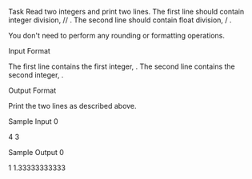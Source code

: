 Task
Read two integers and print two lines. The first line should contain integer division, // . The second line should contain float division, / .

You don't need to perform any rounding or formatting operations.

Input Format

The first line contains the first integer, . The second line contains the second integer, .

Output Format

Print the two lines as described above.

Sample Input 0

4
3

Sample Output 0

1
1.33333333333


